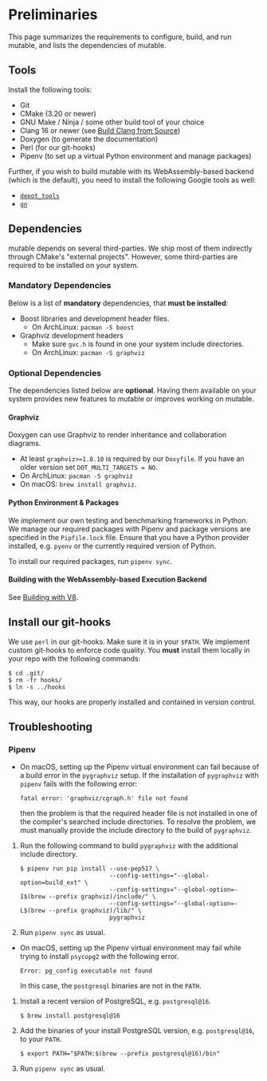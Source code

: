 # Preliminaries

This page summarizes the requirements to configure, build, and run mu*t*able, and lists the dependencies of mu*t*able.

## Tools
Install the following tools:
* Git
* CMake (3.20 or newer)
* GNU Make / Ninja / some other build tool of your choice
* Clang 16 or newer (see [Build Clang from Source](build-clang-from-source.md))
* Doxygen (to generate the documentation)
* Perl (for our git-hooks)
* Pipenv (to set up a virtual Python environment and manage packages)

Further, if you wish to build mu*t*able with its WebAssembly-based backend (which is the default), you need to install the following Google tools as well:
* [`depot_tools`](setup-depot_tools.md)
* [`gn`](setup-gn.md)

## Dependencies

mu*t*able depends on several third-parties.
We ship most of them indirectly through CMake's "external projects".
However, some third-parties are required to be installed on your system.

### Mandatory Dependencies

Below is a list of **mandatory** dependencies, that **must be installed**:

- Boost libraries and development header files.
    - On ArchLinux: `pacman -S boost`
- Graphviz development headers
    - Make sure `gvc.h` is found in one your system include directories.
    - On ArchLinux: `pacman -S graphviz`

### Optional Dependencies

The dependencies listed below are **optional**.  Having them available on your system provides new features to mu*t*able or improves working on mu*t*able.

#### Graphviz

Doxygen can use Graphviz to render inheritance and collaboration diagrams.
* At least `graphviz>=1.8.10` is required by our `Doxyfile`.  If you have an older version set `DOT_MULTI_TARGETS = NO`.
* On ArchLinux: `pacman -S graphviz`
* On macOS: `brew install graphviz`.

#### Python Environment & Packages

We implement our own testing and benchmarking frameworks in Python.  We manage our required packages with Pipenv and package versions are specified in the `Pipfile.lock` file.  Ensure that you have a Python provider installed, e.g. `pyenv` or the currently required version of Python.

To install our required packages, run `pipenv sync`.

#### Building with the WebAssembly-based Execution Backend

See [Building with V8](setup-building-with-V8.md).



## Install our git-hooks

We use `perl` in our git-hooks. Make sure it is in your `$PATH`.
We implement custom git-hooks to enforce code quality.
You **must** install them locally in your repo with the following commands:
```
$ cd .git/
$ rm -fr hooks/
$ ln -s ../hooks
```
This way, our hooks are properly installed and contained in version control.

## Troubleshooting

### Pipenv

- On macOS, setting up the Pipenv virtual environment can fail because of a build error in the  `pygraphviz` setup.
  If the installation of `pygraphviz` with `pipenv` fails with the following error:
  ```plain
  fatal error: 'graphviz/cgraph.h' file not found
  ```
  then the problem is that the required header file is not installed in one of the compiler's searched include directories.
  To resolve the problem, we must manually provide the include directory to the build of `pygraphviz`.

1. Run the following command to build `pygraphviz` with the additional include directory.
   ```plain
   $ pipenv run pip install --use-pep517 \
                            --config-settings="--global-option=build_ext" \
                            --config-settings="--global-option=-I$(brew --prefix graphviz)/include/" \
                            --config-settings="--global-option=-L$(brew --prefix graphviz)/lib/" \
                            pygraphviz
   ```
1. Run `pipenv sync` as usual.

- On macOS, setting up the Pipenv virtual environment may fail while trying to install `psycopg2` with the following error.
  ```plain
  Error: pg_config executable not found
  ```
  In this case, the `postgresql` binaries are not in the `PATH`.

1. Install a recent version of PostgreSQL, e.g. `postgresql@16`.
   ```plain
   $ brew install postgresql@16
   ```
1. Add the binaries of your install PostgreSQL version, e.g. `postgresql@16`, to your `PATH`.
   ```plain
   $ export PATH="$PATH:$(brew --prefix postgresql@16)/bin"
   ```
1. Run `pipenv sync` as usual.
